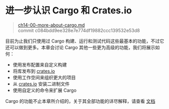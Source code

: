 # 进一步认识 Cargo 和 Crates.io

> [ch14-00-more-about-cargo.md](https://github.com/rust-lang/book/blob/master/src/ch14-00-more-about-cargo.md)
> <br>
> commit c084bdd9ee328e7e774df19882ccc139532e53d8

目前为止我们只使用过 Cargo 构建、运行和测试代码这些最基本的功能，不过它还可以做到更多。本章会讨论 Cargo 其他一些更为高级的功能，我们将展示如何：

* 使用发布配置来自定义构建
* 将库发布到 [crates.io](https://crates.io)
* 使用工作空间来组织更大的项目
* 从 [crates.io](https://crates.io) 安装二进制文件
* 使用自定义的命令来扩展 Cargo

Cargo 的功能不止本章所介绍的，关于其全部功能的详尽解释，请查看 [文档](http://doc.rust-lang.org/cargo/)
